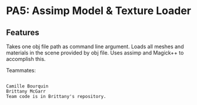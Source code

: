 PA5: Assimp Model & Texture Loader
=========================

Features
---------

Takes one obj file path as command line argument. Loads all meshes and materials in the scene provided by obj file.
Uses assimp and Magick++ to accomplish this.

Teammates:
~~~~~~~~~~

Camille Bourquin
Brittany McGarr
Team code is in Brittany's repository.
